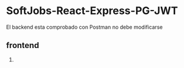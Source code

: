 # SoftJobs-React-Express-PG-JWT
El backend esta comprobado con Postman no debe modificarse

## frontend
1. 

